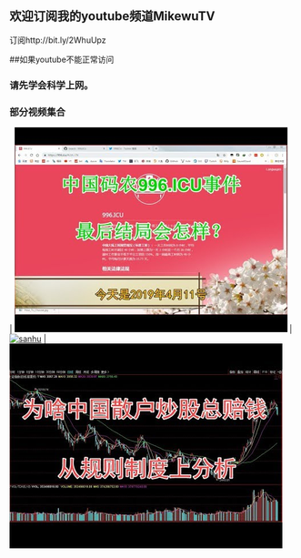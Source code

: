 ## 欢迎订阅我的youtube频道MikewuTV
订阅http://bit.ly/2WhuUpz



##如果youtube不能正常访问
### 请先学会科学上网。

### 部分视频集合





| [![996结局](image/6a7067.jpeg)](https://www.youtube.com/embed/NuP_iOCEocg) | [![sanhu](image/gushihult.jpeg)](https://www.youtube.com/watch?v=Qi32LRFolew) |
[![sanhu](/image/gushihult.jpg)](https://www.youtube.com/watch?v=Qi32LRFolew)
